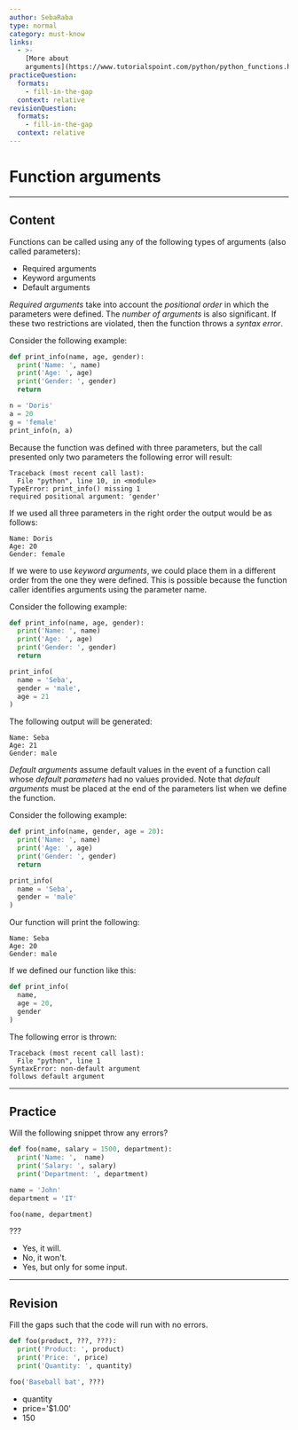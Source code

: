 ```yaml
---
author: SebaRaba
type: normal
category: must-know
links:
  - >-
    [More about
    arguments](https://www.tutorialspoint.com/python/python_functions.htm){website}
practiceQuestion:
  formats:
    - fill-in-the-gap
  context: relative
revisionQuestion:
  formats:
    - fill-in-the-gap
  context: relative
---
```


# Function arguments


---

## Content

Functions can be called using any of the following types of arguments (also called parameters):

- Required arguments
- Keyword arguments
- Default arguments

*Required arguments* take into account the *positional order* in which the parameters were defined. The *number of arguments* is also significant. If these two restrictions are violated, then the function throws a *syntax error*.

Consider the following example:

```python
def print_info(name, age, gender):
  print('Name: ', name)
  print('Age: ', age)
  print('Gender: ', gender)
  return

n = 'Doris'
a = 20
g = 'female'
print_info(n, a)
```

Because the function was defined with three parameters, but the call presented only two parameters the following error will result:

```plain-text
Traceback (most recent call last):
  File "python", line 10, in <module>
TypeError: print_info() missing 1
required positional argument: 'gender'
```

If we used all three parameters in the right order the output would be as follows:

```plain-text
Name: Doris
Age: 20
Gender: female
```

If we were to use *keyword arguments*, we could place them in a different order from the one they were defined. This is possible because the function caller identifies arguments using the parameter name.

Consider the following example:

```python
def print_info(name, age, gender):
  print('Name: ', name)
  print('Age: ', age)
  print('Gender: ', gender)
  return

print_info(
  name = 'Seba',
  gender = 'male',
  age = 21
)
```

The following output will be generated:

```plain-text
Name: Seba
Age: 21
Gender: male
```

*Default arguments* assume default values in the event of a function call whose *default parameters* had no values provided. Note that *default arguments* must be placed at the end of the parameters list when we define the function.

Consider the following example:

```python
def print_info(name, gender, age = 20):
  print('Name: ', name)
  print('Age: ', age)
  print('Gender: ', gender)
  return

print_info(
  name = 'Seba', 
  gender = 'male'
)
```

Our function will print the following:

```plain-text
Name: Seba
Age: 20
Gender: male
```

If we defined our function like this:

```python
def print_info(
  name, 
  age = 20, 
  gender
)
```

The following error is thrown:

```plain-text
Traceback (most recent call last):
  File "python", line 1
SyntaxError: non-default argument
follows default argument
```


---

## Practice

Will the following snippet throw any errors?

```python
def foo(name, salary = 1500, department):
  print('Name: ',  name)
  print('Salary: ', salary)
  print('Department: ', department)

name = 'John'
department = 'IT'

foo(name, department)
```

???

- Yes, it will.
- No, it won't.
- Yes, but only for some input.


---

## Revision

Fill the gaps such that the code will run with no errors.

```python
def foo(product, ???, ???):
  print('Product: ', product)
  print('Price: ', price)
  print('Quantity: ', quantity)

foo('Baseball bat', ???)
```

- quantity
- price='$1.00'
- 150
 
